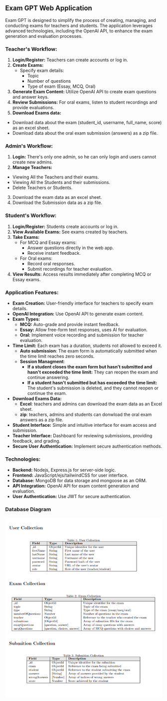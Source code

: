 ## Exam GPT Web Application
Exam GPT is designed to simplify the process of creating, managing, and conducting exams for teachers and students. The application leverages advanced technologies, including the OpenAI API, to enhance the exam generation and evaluation processes.

### Teacher's Workflow:
1. **Login/Register:** Teachers can create accounts or log in.
2. **Create Exams:**
   - Specify exam details:
     - Topic
     - Number of questions
     - Type of exam (Essay, MCQ, Oral)
3. **Generate Exam Content:** Utilize OpenAI API to create exam questions and answer keys.
4. **Review Submissions:** For oral exams, listen to student recordings and provide evaluations.
5. **Download Exams data:**
  - Download data about the exam (student_id, username, full_name, score) as an excel sheet.
  - Download data about the oral exam submission (answers) as a zip file.

### Admin's Workflow:
1. **Login:** There's only one admin, so he can only login and users cannot create new admins.
2. **Manage Teachers:**
  - Viewing All the Teachers and their exams.
  - Viewing All the Students and their submissions.
  - Delete Teachers or Students.
3. Download the exam data as an excel sheet.
4. Download the Submission data as a zip file.

### Student's Workflow:
1. **Login/Register:** Students create accounts or log in.
2. **View Available Exams:** See exams created by teachers.
3. **Take Exams:**
   - For MCQ and Essay exams:
     - Answer questions directly in the web app.
     - Receive instant feedback.
   - For Oral exams:
     - Record oral responses.
     - Submit recordings for teacher evaluation.
4. **View Results:** Access results immediately after completing MCQ or Essay exams.

### Application Features:
- **Exam Creation:** User-friendly interface for teachers to specify exam details.
- **OpenAI Integration:** Use OpenAI API to generate exam content.
- **Exam Types:**
  - **MCQ:** Auto-grade and provide instant feedback.
  - **Essay:** Allow free-form text responses, uses AI for evaluation.
  - **Oral:** Implement voice recording and submission for teacher evaluation.
- **Time Limit:** Each exam has a duration, students not allowed to exceed it.
  - **Auto submission**: The exam form is automatically submitted when the time limit reaches zero seconds.
  - **Session Managment**: 
    - **If a student closes the exam form but hasn’t submitted and hasn't exceeded the time limit:** They can reopen the exam and continue answering.
    - **If a student hasn't submitted but has exceeded the time limit:** The student's submission is deleted, and they cannot reopen or continue the exam.
- **Download Exams Data:**
  - **Excel**: teachers and admins can download the exam data as an Excel sheet.
  - **zip**: teachers, admins and students can donwload the oral exam answers as a zip file.
- **Student Interface:** Simple and intuitive interface for exam access and submission.
- **Teacher Interface:** Dashboard for reviewing submissions, providing feedback, and grading.
- **Secure User Authentication:** Implement secure authentication methods.

### Technologies:
- **Backend:** Nodejs, Express.js for server-side logic.
- **Frontend:** JavaScript/ejs/tailwindCSS for user interface.
- **Database:** MongoDB for data storage and mongoose as an ORM.
- **API Integration:** OpenAI API for exam content generation and evaluation.
- **User Authentication:** Use JWT for secure authentication.

### Database Diagram
<img src="./docs/DB-Digram.png">